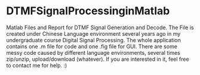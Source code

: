 # DTMFSignalProcessinginMatlab
Matlab Files and Report for DTMF Signal Generation and Decode.
The File is created under Chinese Language environment several years ago in my undergraduate course Digital Signal Processing.
The whole application contains one .m file for code and one .fig file for GUI.
There are some messy code caused by different language environments, several times zip/unzip, upload/download (whatever).
If you are interested in it, feel free to contact me for help. :)
